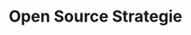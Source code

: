 ---
slug: "/grundlagen/oss-strategie"
title: "Open Source Strategie"
category: "Grundlagen"
sorting: 4
presentation: "https://onedrive.live.com/embed?resid=77FF6CBF13D23430%21108822&authkey=%21ACH6bdeQ0UL0i9c&em=2&wdAr=1.6"
sources:
    - title: 'I. Varley, G. Martin, J. Beda, S. Novotny, C. Aniszczyk, L. Faraone, J. Jagielski: "Setting an Open Source Strategy", aufgerufen am 06.05.2022'
      url: 'https://www.linuxfoundation.org/tools/setting-an-open-source-strategy/'
    - title: 'B. Weinberg: "The Essentials of Open Source Strategy and Governance", aufgerufen am 06.05.2022'
      url: 'https://web.archive.org/web/20170530155802/http://blog.blackducksoftware.com/the-essentials-of-open-source-strategy-and-governance/'
---